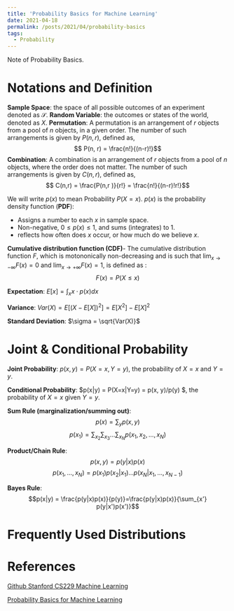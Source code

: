 ```yaml
---
title: 'Probability Basics for Machine Learning'
date: 2021-04-18
permalink: /posts/2021/04/probability-basics
tags:
  - Probability
---
```


Note of Probability Basics.

# Notations and Definition

**Sample Space**: the space of all possible outcomes of an experiment denoted as $\mathcal{S}$.
**Random Variable**: the outcomes or states of the world, denoted as $X$.
**Permutation**: A permutation is an arrangement of $r$ objects from a pool of $n$ objects, in a given order. The number of such arrangements is given by $P(n, r)$, defined as,
$$ P(n, r) = \frac{n!}{(n-r)!}$$
**Combination**: A combination is an arrangement of $r$ objects from a pool of $n$ objects,  where the order does not matter. The number of such arrangements is given by $C(n, r)$, defined as,
$$ C(n,r) = \frac{P(n,r )}{r!} = \frac{n!}{(n-r)!r!}$$

We will write $p(x)$ to mean Probability $P(X = x)$. $p(x)$ is the probability density function (**PDF**):
- Assigns a number to each $x$ in sample space.
- Non-negative, $0 \le p(x) \le 1$, and sums (integrates) to 1.
- reflects how often does $x$ occur, or how much do we believe $x$.

**Cumulative distribution function (CDF)**- The cumulative distribution function $F$, which is motononically non-decreasing and is such that $\lim_{x\to -\infty} F(x) = 0$ and $\lim_{x\to +\infty} F(x) = 1$, is defined as :
$$ F(x) = P(X \le x)$$

**Expectation**:  $E[x] = \int_xx\cdot p(x)dx$

**Variance**: $Var(X) = E[(X-E[X])^2] = E[X^2] - E[X]^2$

**Standard Deviation**: $\sigma = \sqrt{Var(X)}$


# Joint & Conditional Probability

**Joint Probability**: $p(x, y) = P(X=x, Y=y)$, the probability of $X=x$ and $Y=y$. 

**Conditional Probability**: $p(x|y)  = P(X=x|Y=y) = p(x, y)/p(y) $, the probability of $X=x$ given $Y=y$. 

**Sum Rule (marginalization/summing out)**:
$$ p(x) = \sum_yp(x,y)$$
$$p(x_1) = \sum_{x_2}\sum_{x_3}...\sum_{x_N}p(x_1, x_2, ..., x_N)$$

**Product/Chain Rule**:
$$p(x,y) = p(y|x)p(x)$$
$$p(x_1, ..., x_N) = p(x_1)p(x_2|x_1)...p(x_N|x_1,...,x_{N-1})$$

**Bayes Rule**:
$$p(x|y) = \frac{p(y|x)p(x)}{p(y)}=\frac{p(y|x)p(x)}{\sum_{x'} p(y|x')p(x')}$$

# Frequently Used Distributions



# References

[Github Stanford CS229 Machine Learning](https://github.com/afshinea/stanford-cs-229-machine-learning/blob/master/en/refresher-probabilities-statistics.pdf)

[Probability Basics for Machine Learning](http://www.cs.toronto.edu/~urtasun/courses/CSC2515/Tutorial-ReviewProbability.pdf)



